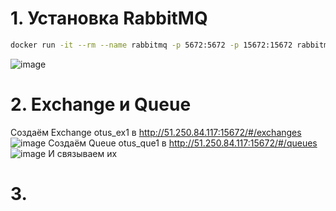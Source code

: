 # 1. Установка RabbitMQ
   ```sh
   docker run -it --rm --name rabbitmq -p 5672:5672 -p 15672:15672 rabbitmq:3.9-management
   ```
   ![image](https://github.com/user-attachments/assets/69e3a578-082a-4763-b8d0-d9489986327e)
# 2. Exchange и Queue
   Создаём Exchange otus_ex1 в http://51.250.84.117:15672/#/exchanges
   ![image](https://github.com/user-attachments/assets/34bc4dc1-a21d-4dd6-8a0d-87c02940fb84)
   Создаём Queue otus_que1 в http://51.250.84.117:15672/#/queues
   ![image](https://github.com/user-attachments/assets/01b73817-7845-40ff-83ec-7b86770361fa)
   И связываем их
# 3.
